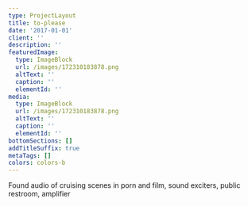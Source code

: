```yaml
---
type: ProjectLayout
title: to-please
date: '2017-01-01'
client: ''
description: ''
featuredImage:
  type: ImageBlock
  url: /images/172310183878.png
  altText: ''
  caption: ''
  elementId: ''
media:
  type: ImageBlock
  url: /images/172310183878.png
  altText: ''
  caption: ''
  elementId: ''
bottomSections: []
addTitleSuffix: true
metaTags: []
colors: colors-b
---
```

Found audio of cruising scenes in porn and film, sound exciters, public restroom, amplifier
